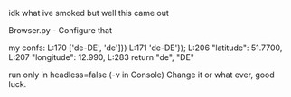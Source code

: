 idk what ive smoked but well this came out

Browser.py - Configure that 


my confs:   L:170   ['de-DE', 'de']})
            L:171   'de-DE'});
            L:206   "latitude": 51.7700,
            L:207   "longitude": 12.990, 
            L:283   return "de", "DE"         
            
run only in headless=false (-v in Console)
Change it or what ever, good luck.
